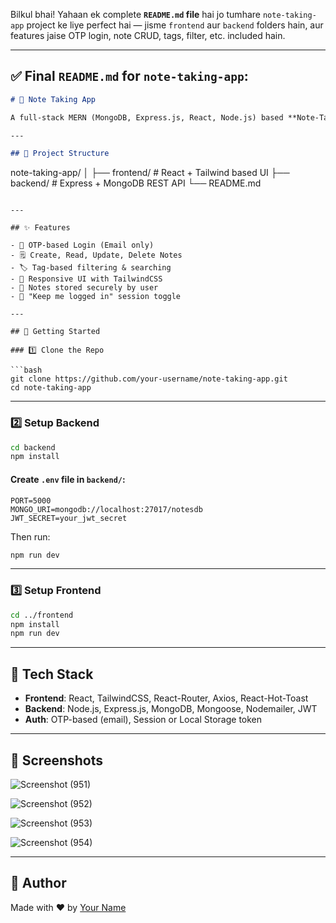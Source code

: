 Bilkul bhai! Yahaan ek complete **`README.md` file** hai jo tumhare `note-taking-app` project ke liye perfect hai — jisme `frontend` aur `backend` folders hain, aur features jaise OTP login, note CRUD, tags, filter, etc. included hain.

---

## ✅ Final `README.md` for `note-taking-app`:

```markdown
# 📝 Note Taking App

A full-stack MERN (MongoDB, Express.js, React, Node.js) based **Note-Taking App** with secure OTP-based login, tag-based filtering, and a beautiful responsive UI.

---

## 📁 Project Structure

```

note-taking-app/
│
├── frontend/   # React + Tailwind based UI
├── backend/    # Express + MongoDB REST API
└── README.md

````

---

## ✨ Features

- 🔐 OTP-based Login (Email only)
- 🗒️ Create, Read, Update, Delete Notes
- 🏷️ Tag-based filtering & searching
- 🎨 Responsive UI with TailwindCSS
- 🧠 Notes stored securely by user
- 🔁 "Keep me logged in" session toggle

---

## 🚀 Getting Started

### 1️⃣ Clone the Repo

```bash
git clone https://github.com/your-username/note-taking-app.git
cd note-taking-app
````

---

### 2️⃣ Setup Backend

```bash
cd backend
npm install
```

#### Create `.env` file in `backend/`:

```env
PORT=5000
MONGO_URI=mongodb://localhost:27017/notesdb
JWT_SECRET=your_jwt_secret
```

Then run:

```bash
npm run dev
```

---

### 3️⃣ Setup Frontend

```bash
cd ../frontend
npm install
npm run dev
```

---

## 🔧 Tech Stack

* **Frontend**: React, TailwindCSS, React-Router, Axios, React-Hot-Toast
* **Backend**: Node.js, Express.js, MongoDB, Mongoose, Nodemailer, JWT
* **Auth**: OTP-based (email), Session or Local Storage token

---

## 📸 Screenshots


![Screenshot (951)](https://github.com/user-attachments/assets/b1400550-5e0a-4922-8278-77f6ca0853aa)


![Screenshot (952)](https://github.com/user-attachments/assets/7eb4e839-0959-4a93-8d29-ec7925ced2a7)

![Screenshot (953)](https://github.com/user-attachments/assets/57855fef-d522-46ab-8936-aad0d28f8d84)

![Screenshot (954)](https://github.com/user-attachments/assets/880b8d84-e0e6-48b2-acd2-f8ea116dd9fd)

---

## 🙌 Author

Made with ❤️ by [Your Name](https://github.com/your-username)


